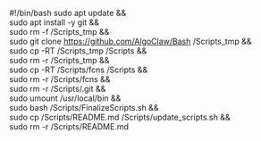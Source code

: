 #!/bin/bash
sudo apt update && \
sudo apt install -y git && \
sudo rm -f /Scripts_tmp && \
sudo git clone https://github.com/AlgoClaw/Bash /Scripts_tmp && \
sudo cp -RT /Scripts_tmp /Scripts && \
sudo rm -r /Scripts_tmp && \
sudo cp -RT /Scripts/fcns /Scripts && \
sudo rm -r /Scripts/fcns && \
sudo rm -r /Scripts/.git && \
sudo umount /usr/local/bin && \
sudo bash /Scripts/FinalizeScripts.sh && \
sudo cp /Scripts/README.md /Scripts/update_scripts.sh && \
sudo rm -r /Scripts/README.md
